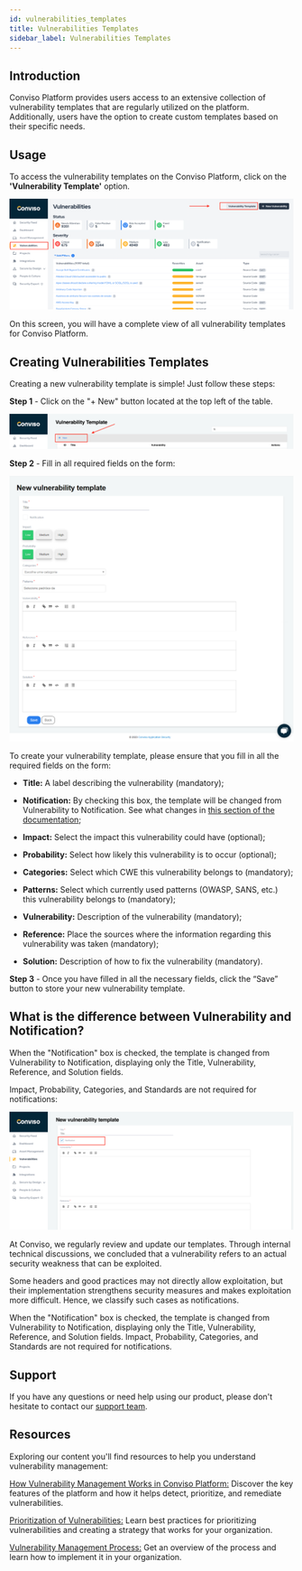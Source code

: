 ```yaml
---
id: vulnerabilities_templates
title: Vulnerabilities Templates
sidebar_label: Vulnerabilities Templates
---
```


## Introduction

Conviso Platform provides users access to an extensive collection of vulnerability templates that are regularly utilized on the platform. Additionally, users have the option to create custom templates based on their specific needs.

## Usage

To access the vulnerability templates on the Conviso Platform, click on the **'Vulnerability Template'** option.

<div style={{textAlign: 'center'}}>

![img](../../static/img/vulnerabilities_templates-img1.png)

</div>

On this screen, you will have a complete view of all vulnerability templates for Conviso Platform.

## Creating Vulnerabilities Templates

Creating a new vulnerability template is simple! Just follow these steps:

**Step 1** - Click on the "+ New" button located at the top left of the table.

<div style={{textAlign: 'center'}}>

![img](../../static/img/vulnerabilities_templates-img2.png)

</div>

**Step 2** - Fill in all required fields on the form: 

<div style={{textAlign: 'center'}}>

![img](../../static/img/vulnerabilities_templates-img3.png)

</div>

To create your vulnerability template, please ensure that you fill in all the required fields on the form:

- **Title:** A label describing the vulnerability (mandatory);

- **Notification:** By checking this box, the template will be changed from Vulnerability to Notification. See what changes in [this section of the documentation](#what-is-the-difference-between-vulnerability-and-notification);

- **Impact:** Select the impact this vulnerability could have (optional);

- **Probability:** Select how likely this vulnerability is to occur (optional);

- **Categories:** Select which CWE this vulnerability belongs to (mandatory);

- **Patterns:** Select which currently used patterns (OWASP, SANS, etc.) this vulnerability belongs to (mandatory);

- **Vulnerability:** Description of the vulnerability (mandatory);

- **Reference:** Place the sources where the information regarding this vulnerability was taken (mandatory);

- **Solution:** Description of how to fix the vulnerability (mandatory).

**Step 3** - Once you have filled in all the necessary fields, click the “Save” button to store your new vulnerability template.

## What is the difference between Vulnerability and Notification?

When the "Notification" box is checked, the template is changed from Vulnerability to Notification, displaying only the Title, Vulnerability, Reference, and Solution fields. 

Impact, Probability, Categories, and Standards are not required for notifications:

<div style={{textAlign: 'center', maxWidth: '100%'}}>

![img](../../static/img/vulnerabilities_templates-img4.png)

</div>

At Conviso, we regularly review and update our templates. Through internal technical discussions, we concluded that a vulnerability refers to an actual security weakness that can be exploited.

Some headers and good practices may not directly allow exploitation, but their implementation strengthens security measures and makes exploitation more difficult. Hence, we classify such cases as notifications.

When the "Notification" box is checked, the template is changed from Vulnerability to Notification, displaying only the Title, Vulnerability, Reference, and Solution fields.
Impact, Probability, Categories, and Standards are not required for notifications.



## Support

If you have any questions or need help using our product, please don't hesitate to contact our [support team](mailto:support@convisoappsec.com).

## Resources

Exploring our content you'll find resources to help you understand vulnerability management:

[How Vulnerability Management Works in Conviso Platform:](https://bit.ly/3LBxR0m) Discover the key features of the platform and how it helps detect, prioritize, and remediate vulnerabilities.

[Prioritization of Vulnerabilities:](https://bit.ly/3LBxR0m) Learn best practices for prioritizing vulnerabilities and creating a strategy that works for your organization.

[Vulnerability Management Process:](https://bit.ly/3LgMDIn) Get an overview of the process and learn how to implement it in your organization.